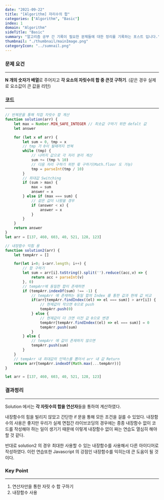 ```yaml
---
date: "2021-09-22"
title: "[Algorithm] 자리수의 합"
categories: ["Algorithm", "Basic"]
index: 1
domain: "Algorithm"
sideTitle: "Basic"
summary: "알고리즘 공부 간 기록이 필요한 문제들에 대한 정리를 기록하는 포스트 입니다."
thumbnail: "./thumbnail/mainImage.png"
categoryIcon: "../sumnail.png"
---
```


### 문제 요건
---
**N 개의 숫자가 배열**로 주어지고 **각 요소의 자릿수의 합 중 큰것 구하기**. (같은 경우 실제로 요소값이 큰 값을 리턴)

### 코드
---

```javascript
// 반복문을 통해 직접 자릿수 합 계산
function solution(arr) {
    let max = Number.MIN_SAFE_INTEGER // 최솟값 구하기 위한 defalt 값
    let answer

    for (let x of arr) {
        let sum = 0, tmp = x
        // tmp 가 0이 될때까지 반복
        while (tmp) {
            // 나머지 값으로 각 자리 분리 계산
            sum += (tmp % 10)
            // 다음 자리 구하기 위한 몫 구하기(Math.floor 도 가능)
            tmp = parseInt(tmp / 10)
        }
        // 최대값 Switching 
        if (sum > max) {
            max = sum
            answer = x
        } else if (max === sum) {
            // 같은 값이 나왔을 경우
            if (answer < x) {
                answer = x
            }
        }
    }
    return answer
}
let arr = [137, 460, 603, 40, 521, 128, 123]
```

```javascript
// 내장함수 익힘 용
function solution2(arr) {
    let tempArr = []

    for(let i=0; i<arr.length; i++) {
        // 합 구하기
        let sum = arr[i].toString().split('').reduce((acc,v) => {
            return acc + parseInt(v)
        }, 0)
        // tempArr에 동일한 합이 존재하면
        if (tempArr.indexOf(sum) !== -1) {
            // tempArr 에 존재하는 동일 합의 Index 를 통한 값과 현재 값 비교
            if(arr[tempArr.findIndex((el) => el === sum)] > arr[i]) {
                // 현재값이 작으면 0으로 push
                tempArr.push(0)
            } else {
                // 현재값이 더 크면 이전 값 0으로 변경
                tempArr[tempArr.findIndex((el) => el === sum)] = 0
                tempArr.push(sum)
            }
        } else {
            // tempArr 에 값이 존재하지 않으면
            tempArr.push(sum)
        }
    }
    // tempArr 내 최대값의 인덱스를 뽑아서 arr 내 값 Return
    return arr[tempArr.indexOf(Math.max(...tempArr))]
}

let arr = [137, 460, 603, 40, 521, 128, 123]
```

### 결과정리
***

Solution 에서는 **각 자릿수의 합을 연산자**들을 통하여 계산하였다.

내장함수의 힘을 빌리지 않았고 간단한 if 문을 통해 모든 조건을 걸를 수 있었다.
내장함수의 사용은 좋지만 우리가 실제 면접간 라이브코딩의 경우에는 종종 내장함수 없이 코드를 작성해야 하는 일이 생기기 때문에 이렇게 내장함수 없이 짜는 연습도 열심히 해야 할 것 같다.

반대로 solution2 의 경우 최대한 사용할 수 있는 내장함수를 사용해서 다른 아이디어로 작성하였다.
이런 연습또한 Javascript 의 강점인 내장함수를 익히는데 큰 도움이 될 것이다.

### Key Point
***

1. 연산자만을 통한 자릿 수 합 구하기
2. 내장함수 사용

